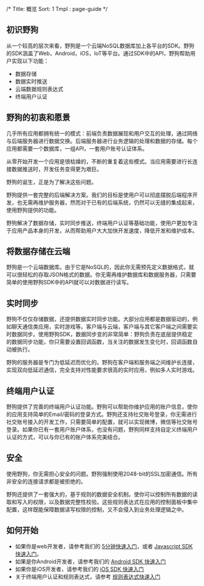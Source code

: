 /*
Title: 概览
Sort: 1
Tmpl : page-guide
*/

## 初识野狗

从一个较高的层次来看，野狗是一个云端NoSQL数据库加上各平台的SDK。野狗的SDK涵盖了Web，Android，iOS，IoT等平台。通过SDK中的API，野狗帮助用户实现以下功能：

*  数据存储
*  数据实时推送
*  云端数据规则表达式
*  终端用户认证

##  野狗的初衷和愿景

几乎所有应用都拥有统一的模式：前端负责数据展现和用户交互的处理，通过网络与后端服务器进行数据交换。后端服务器进行业务逻辑的处理和数据的存储。每个应用都需要一个数据库，一组API，一套用户账号认证体系。

从零开始开发一个应用是很枯燥的，不断的重复着这些模式。当应用需要进行长连接数据推送时，开发任务变得更为艰巨。

野狗的诞生，正是为了解决这些问题。

野狗提供一套完整的后端解决方案。我们的目标是使用户可以彻底摆脱后端程序开发，也无需再维护服务器，然而对于已有的后端系统，仍然可以无缝的集成起来，使用野狗提供的功能。

野狗解决了数据存储，实时同步推送，终端用户认证等基础功能，使用户更加专注于应用产品本身的开发，从而帮助用户大大加快开发速度，降低开发和维护成本。

## 将数据存储在云端

野狗是一个云端数据库。由于它是NoSQL的，因此你无需预先定义数据格式，就可以很轻松的存取JSON格式的数据。你无需再维护数据库和数据服务器，只需要简单的使用野狗SDK中的API就可以对数据进行读写。

## 实时同步

野狗不仅仅存储数据，还提供数据实时同步功能。大部分应用都是数据驱动的，例如聊天通信类应用，实时游戏等。客户端与云端，客户端与其它客户端之间需要实时数据同步。使用野狗SDK，数据同步变的非常简单：野狗负责在底层提供稳定的数据同步功能，你只需要设置回调函数，当关注的数据发生变化时，回调函数自动被执行。

野狗的服务器是专门为低延迟而优化的。野狗在客户端和服务端之间维护长连接，实现双向低延迟通信，完全支持对性能要求很高的实时应用，例如多人实时游戏。

## 终端用户认证

野狗提供了完善的终端用户认证功能。野狗可以帮助你维护应用的账户信息，使你的应用支持简单的Email/密码的登录方式。野狗还支持社交账号登录，你无需进行社交账号接入的开发工作，只需要简单的配置，就可以实现微博，微信等社交账号登录。如果你已有一套用户账户体系，也没有问题，野狗同样支持自定义终端用户认证的方式，可以与你已有的账户体系完美结合。

## 安全
使用野狗，你无需担心安全的问题。野狗强制使用2048-bit的SSL加密通信。所有非安全的连接请求都是被拒绝的。

野狗还提供了一套强大的，基于规则的数据安全机制。使你可以控制所有数据的读取和写入的权限，以及数据完整性校验。这些规则表达式在应用的控制面板中集中配置，这样既能保障数据读写权限的控制，又不会侵入到业务处理逻辑之中。

## 如何开始
* 如果你是web开发者，请参考我们的 [5分钟快速入门](https://z.wilddog.com/5m)，或者 [Javascript SDK 快速入门](https://z.wilddog.com/web/quickstart)。
* 如果是你Android开发者，请参考我们的 [Android SDK 快速入门](https://z.wilddog.com/android/quickstart)
* 如果你是iOS开发者，请参考我们的 [iOS SDK 快速入门](https://z.wilddog.com/ios/quickstart)
* 关于终端用户认证和规则表达式，请参考 [规则表达式快速入门](https://z.wilddog.com/rule/quickstart)
